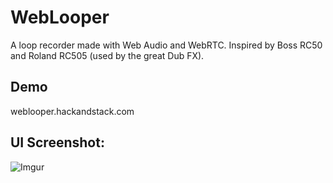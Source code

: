 WebLooper
=========

A loop recorder made with Web Audio and WebRTC. Inspired by Boss RC50 and Roland RC505 (used by the great Dub FX).

## Demo

weblooper.hackandstack.com

## UI Screenshot:

![Imgur](http://i.imgur.com/QnYqTmg.png)
